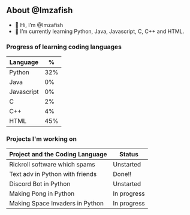 ## About @Imzafish
- 👋 Hi, I’m @Imzafish
- 🌱 I’m currently learning Python, Java, Javascript, C, C++ and HTML.

### Progress of learning coding languages
 | Language | % |
 |----------|---|
 | Python   |32%|
 | Java     |0% |
 |Javascript|0% |
 |C         |2% |
 |C++       |4% |
 |HTML      |45%|
 
 

### Projects I'm working on
 | Project and the Coding Language| Status      |
 |--------------------------------|-------------|
 | Rickroll software which spams  |  Unstarted  |
 | Text adv in Python with friends| Done!!      |
 | Discord Bot in Python          | Unstarted   |
 | Making Pong in Python          | In progress | 
 | Making Space Invaders in Python| In progress |

<!---
Imzafish/Imzafish is a ✨ special ✨ repository because its `README.md` (this file) appears on your GitHub profile.
You can click the Preview link to take a look at your changes.
--->
